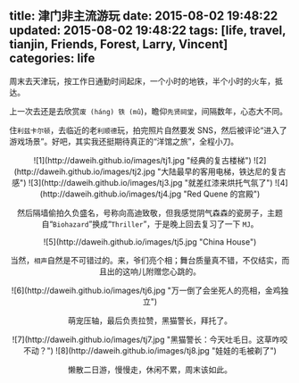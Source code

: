 title: 津门非主流游玩
date: 2015-08-02 19:48:22
updated: 2015-08-02 19:48:22
tags: [life, travel, tianjin, Friends, Forest, Larry, Vincent]
categories: life
---

<script src="https://cdnjs.cloudflare.com/ajax/libs/d3/3.5.6/d3.min.js" charset="utf-8"></script>

周末去天津玩，按工作日通勤时间起床，一个小时的地铁，半个小时的火车，抵达。

上一次去还是去欣赏`废 (háng) 铁 (mû`)，瞻仰`先贤祠堂`，间隔数年，心态大不同。

住`利兹卡尔顿`，去临近的老`利顺德`玩，拍完照片自然要发 SNS，然后被评论“进入了游戏场景”。好吧，其实我还挺期待真正的“洋馆之旅”，全程小刀。

<center>![1](http://daweih.github.io/images/tj1.jpg "经典的复古楼梯")
![2](http://daweih.github.io/images/tj2.jpg "大陆最早的客用电梯，铁达尼的复古感")
![3](http://daweih.github.io/images/tj3.jpg "就差红漆来烘托气氛了")
![4](http://daweih.github.io/images/tj4.jpg "Red Quene 的宫殿")


然后隔墙偷拍久负盛名，号称向高迪致敬，但我感觉阴气森森的瓷房子，主题自“`Biohazard`”换成“`Thriller`”，于是晚上回去复习了一下 `MJ`。

<center>![5](http://daweih.github.io/images/tj5.jpg "China House")


当然，`相声`自然是不可错过的。来，爷们亮个相；舞台质量真不错，不仅结实，而且出的这响儿附赠您心跳的。

<center>![6](http://daweih.github.io/images/tj6.jpg "万一倒了会坐死人的亮相，金鸡独立")

萌宠压轴，最后负责拉赞，黑猫警长，拜托了。

<center>![7](http://daweih.github.io/images/tj7.jpg "黑猫警长：今天吐毛日。这草咋咬不动？")
![8](http://daweih.github.io/images/tj8.jpg "娃娃的毛被剃了")

懒散二日游，慢慢走，休闲不累，周末该如此。
